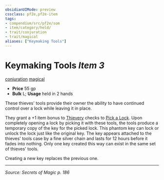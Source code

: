 ```yaml
---
obsidianUIMode: preview
cssclass: pf2e,pf2e-item
tags:
- compendium/src/pf2e/som
- item/category/held/
- trait/conjuration
- trait/magical
aliases: ["Keymaking Tools"]
---
```

# Keymaking Tools *Item 3*  
[conjuration](conjuration.md "Conjuration School Trait")  [magical](magical.md "Magical Item Trait")  

- **Price** 55 gp
- **Bulk** L; **Usage** held in 2 hands

These thieves' tools provide their owner the ability to have continued control over a lock while leaving it in place.

They grant a +1 item bonus to [Thievery](skills.md#Thievery) checks to [Pick a Lock](pick-a-lock.md). Upon completely opening a lock by picking it with these tools, the tools produce a temporary copy of the key for the picked lock. This phantom key can lock or unlock the lock just like the original key. The key appears attached to the thieves' tools case by a fine silver chain and lasts for 12 hours before it fades into nothing. Only one key created this way can exist in the same set of thieves' tools.

Creating a new key replaces the previous one.


---
*Source: Secrets of Magic p. 186*